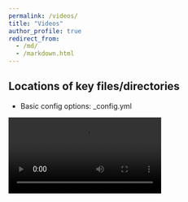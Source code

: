 ```yaml
---
permalink: /videos/
title: "Videos"
author_profile: true
redirect_from: 
  - /md/
  - /markdown.html
---
```


## Locations of key files/directories

* Basic config options: _config.yml

<video src="https://web.opendrive.com/api/v1/download/file.json/MTZfNzcyNzA1MTRf?inline=1" controls="controls" style="max-width: 730px;">
</video>
